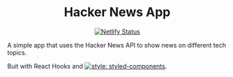 <div align="center">
<h1>Hacker News App</h1>
  
[![Netlify Status](https://api.netlify.com/api/v1/badges/8a331c40-9786-4d57-bbdd-fff40434a7c0/deploy-status)](https://app.netlify.com/sites/hacker-news-kibuika/deploys)
</div>

A simple app that uses the Hacker News API to show news on different tech topics.

Buit with React Hooks and [![style: styled-components](https://img.shields.io/badge/style-%F0%9F%92%85%20styled--components-orange.svg?colorB=daa357&colorA=db748e)](https://github.com/styled-components/styled-components).

